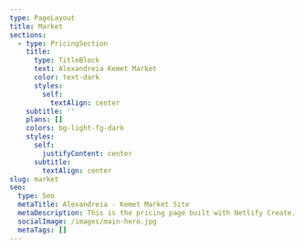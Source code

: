 ```yaml
---
type: PageLayout
title: Market
sections:
  - type: PricingSection
    title:
      type: TitleBlock
      text: Alexandreia Kemet Market
      color: text-dark
      styles:
        self:
          textAlign: center
    subtitle: ''
    plans: []
    colors: bg-light-fg-dark
    styles:
      self:
        justifyContent: center
      subtitle:
        textAlign: center
slug: market
seo:
  type: Seo
  metaTitle: Alexandreia - Kemet Market Site
  metaDescription: This is the pricing page built with Netlify Create.
  socialImage: /images/main-hero.jpg
  metaTags: []
---
```

